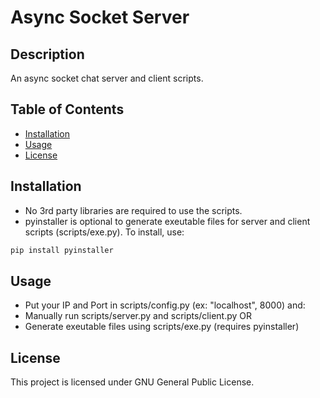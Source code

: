 # Async Socket Server

## Description
An async socket chat server and client scripts.

## Table of Contents
- [Installation](#installation)
- [Usage](#usage)
- [License](#license)

## Installation
- No 3rd party libraries are required to use the scripts.
- pyinstaller is optional to generate exeutable files for server and client scripts (scripts/exe.py). To install, use:
```python
pip install pyinstaller
```

## Usage
- Put your IP and Port in scripts/config.py (ex: "localhost", 8000) and: 
- Manually run scripts/server.py and scripts/client.py OR
- Generate exeutable files using scripts/exe.py (requires pyinstaller)

## License
This project is licensed under GNU General Public License.
